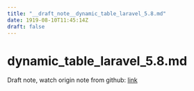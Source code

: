 ```yaml
---
title: "__draft_note__dynamic_table_laravel_5.8.md"
date: 1919-08-10T11:45:14Z
draft: false
---
```


# dynamic_table_laravel_5.8.md

Draft note, watch origin note from github: [link](https:/github.com/tinghaolai/just-random-note/blob/master/laravel/dynamic_table_laravel_5.8.md)